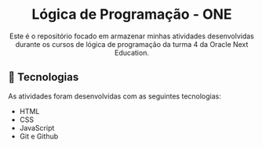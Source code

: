 <h1 align="center"> Lógica de Programação - ONE </h1>

<p align="center">
Este é o repositório focado em armazenar minhas atividades desenvolvidas durante os cursos de lógica de programação da turma 4 da Oracle Next Education. <br/>
</p>

## 🚀 Tecnologias

As atividades foram desenvolvidas com as seguintes tecnologias:

- HTML 
- CSS
- JavaScript
- Git e Github


